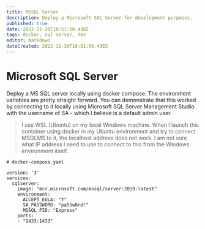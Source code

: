 ```yaml
---
title: MSSQL Server
description: Deploy a Microsoft SQL Server for development purposes. 
published: true
date: 2022-11-30T18:51:50.438Z
tags: docker, sql server, dev
editor: markdown
dateCreated: 2022-11-30T18:51:50.438Z
---
```


# Microsoft SQL Server

Deploy a MS SQL server locally using docker compose. The environment variables are pretty straight forward. You can demonstrate that this worked by connecting to it locally using Microsoft SQL Server Management Studio with the username of SA - which I believe is a default admin user.

> I use WSL (Ubuntu) on my local Windows machine. When I launch this container using docker in my Ubuntu environment and try to connect MSQLMS to it, the localhost address does not work. I am not sure what IP address I need to use to connect to this from the Windows environment itself. 

```
# docker-compose.yaml

version: '3'
services: 
  sqlserver: 
    image: "mcr.microsoft.com/mssql/server:2019-latest"
    environment: 
      ACCEPT_EULA: "Y"
      SA_PASSWORD: "pa55w0rd!"
      MSSQL_PID: "Express"
    ports: 
    - "1433:1433"
```

